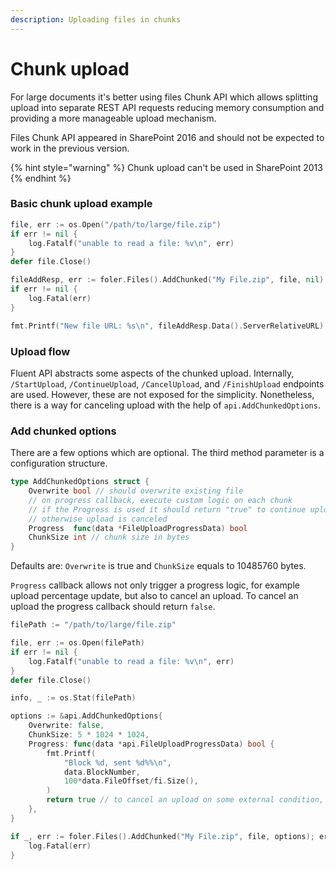 ```yaml
---
description: Uploading files in chunks
---
```


# Chunk upload

For large documents it's better using files Chunk API which allows splitting upload into separate REST API requests reducing memory consumption and providing a more manageable upload mechanism.

Files Chunk API appeared in SharePoint 2016 and should not be expected to work in the previous version.

{% hint style="warning" %}
Chunk upload can't be used in SharePoint 2013
{% endhint %}

### Basic chunk upload example

```go
file, err := os.Open("/path/to/large/file.zip")
if err != nil {
	log.Fatalf("unable to read a file: %v\n", err)
}
defer file.Close()

fileAddResp, err := foler.Files().AddChunked("My File.zip", file, nil)
if err != nil {
	log.Fatal(err)
}

fmt.Printf("New file URL: %s\n", fileAddResp.Data().ServerRelativeURL)
```

### Upload flow

Fluent API abstracts some aspects of the chunked upload. Internally, `/StartUpload`, `/ContinueUpload`, `/CancelUpload`, and `/FinishUpload` endpoints are used. However, these are not exposed for the simplicity. Nonetheless, there is a way for canceling upload with the help of  `api.AddChunkedOptions`.

### Add chunked options

There are a few options which are optional. The third method parameter is a configuration structure.

```go
type AddChunkedOptions struct {
	Overwrite bool // should overwrite existing file
	// on progress callback, execute custom logic on each chunk
	// if the Progress is used it should return "true" to continue upload
	// otherwise upload is canceled
	Progress  func(data *FileUploadProgressData) bool
	ChunkSize int // chunk size in bytes
}
```

Defaults are: `Overwrite` is true and `ChunkSize` equals to 10485760 bytes.

`Progress` callback allows not only trigger a progress logic, for example upload percentage update, but also to cancel an upload. To cancel an upload the progress callback should return `false`.

```go
filePath := "/path/to/large/file.zip"

file, err := os.Open(filePath)
if err != nil {
	log.Fatalf("unable to read a file: %v\n", err)
}
defer file.Close()

info, _ := os.Stat(filePath)

options := &api.AddChunkedOptions{
	Overwrite: false,
	ChunkSize: 5 * 1024 * 1024,
	Progress: func(data *api.FileUploadProgressData) bool {
		fmt.Printf(
			"Block %d, sent %d%%\n",
			data.BlockNumber,
			100*data.FileOffset/fi.Size(),
		)
		return true // to cancel an upload on some external condition, return "false"
	},
}

if _, err := foler.Files().AddChunked("My File.zip", file, options); err != nil {
	log.Fatal(err)
}
```

